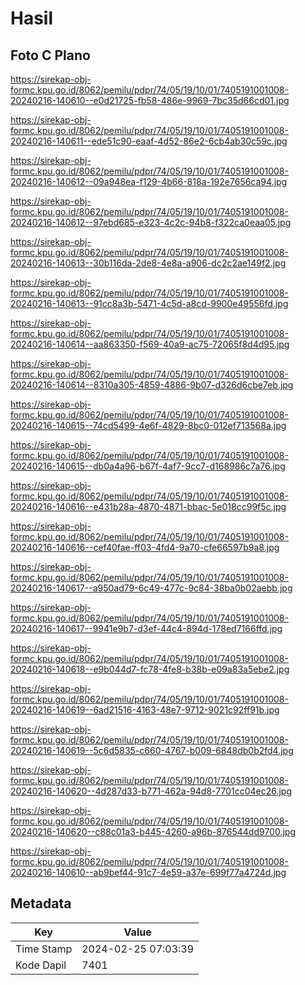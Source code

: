 # Hasil

## Foto C Plano

https://sirekap-obj-formc.kpu.go.id/8062/pemilu/pdpr/74/05/19/10/01/7405191001008-20240216-140610--e0d21725-fb58-486e-9969-7bc35d66cd01.jpg

https://sirekap-obj-formc.kpu.go.id/8062/pemilu/pdpr/74/05/19/10/01/7405191001008-20240216-140611--ede51c90-eaaf-4d52-86e2-6cb4ab30c59c.jpg

https://sirekap-obj-formc.kpu.go.id/8062/pemilu/pdpr/74/05/19/10/01/7405191001008-20240216-140612--09a948ea-f129-4b66-818a-192e7656ca94.jpg

https://sirekap-obj-formc.kpu.go.id/8062/pemilu/pdpr/74/05/19/10/01/7405191001008-20240216-140612--97ebd685-e323-4c2c-94b8-f322ca0eaa05.jpg

https://sirekap-obj-formc.kpu.go.id/8062/pemilu/pdpr/74/05/19/10/01/7405191001008-20240216-140613--30b116da-2de8-4e8a-a906-dc2c2ae149f2.jpg

https://sirekap-obj-formc.kpu.go.id/8062/pemilu/pdpr/74/05/19/10/01/7405191001008-20240216-140613--91cc8a3b-5471-4c5d-a8cd-9900e49556fd.jpg

https://sirekap-obj-formc.kpu.go.id/8062/pemilu/pdpr/74/05/19/10/01/7405191001008-20240216-140614--aa863350-f569-40a9-ac75-72065f8d4d95.jpg

https://sirekap-obj-formc.kpu.go.id/8062/pemilu/pdpr/74/05/19/10/01/7405191001008-20240216-140614--8310a305-4859-4886-9b07-d326d6cbe7eb.jpg

https://sirekap-obj-formc.kpu.go.id/8062/pemilu/pdpr/74/05/19/10/01/7405191001008-20240216-140615--74cd5499-4e6f-4829-8bc0-012ef713568a.jpg

https://sirekap-obj-formc.kpu.go.id/8062/pemilu/pdpr/74/05/19/10/01/7405191001008-20240216-140615--db0a4a96-b67f-4af7-9cc7-d168986c7a76.jpg

https://sirekap-obj-formc.kpu.go.id/8062/pemilu/pdpr/74/05/19/10/01/7405191001008-20240216-140616--e431b28a-4870-4871-bbac-5e018cc99f5c.jpg

https://sirekap-obj-formc.kpu.go.id/8062/pemilu/pdpr/74/05/19/10/01/7405191001008-20240216-140616--cef40fae-ff03-4fd4-9a70-cfe66597b9a8.jpg

https://sirekap-obj-formc.kpu.go.id/8062/pemilu/pdpr/74/05/19/10/01/7405191001008-20240216-140617--a950ad79-6c49-477c-9c84-38ba0b02aebb.jpg

https://sirekap-obj-formc.kpu.go.id/8062/pemilu/pdpr/74/05/19/10/01/7405191001008-20240216-140617--9941e9b7-d3ef-44c4-894d-178ed7166ffd.jpg

https://sirekap-obj-formc.kpu.go.id/8062/pemilu/pdpr/74/05/19/10/01/7405191001008-20240216-140618--e9b044d7-fc78-4fe8-b38b-e09a83a5ebe2.jpg

https://sirekap-obj-formc.kpu.go.id/8062/pemilu/pdpr/74/05/19/10/01/7405191001008-20240216-140619--6ad21516-4163-48e7-9712-9021c92ff91b.jpg

https://sirekap-obj-formc.kpu.go.id/8062/pemilu/pdpr/74/05/19/10/01/7405191001008-20240216-140619--5c6d5835-c660-4767-b009-6848db0b2fd4.jpg

https://sirekap-obj-formc.kpu.go.id/8062/pemilu/pdpr/74/05/19/10/01/7405191001008-20240216-140620--4d287d33-b771-462a-94d8-7701cc04ec26.jpg

https://sirekap-obj-formc.kpu.go.id/8062/pemilu/pdpr/74/05/19/10/01/7405191001008-20240216-140620--c88c01a3-b445-4260-a96b-876544dd9700.jpg

https://sirekap-obj-formc.kpu.go.id/8062/pemilu/pdpr/74/05/19/10/01/7405191001008-20240216-140610--ab9bef44-91c7-4e59-a37e-699f77a4724d.jpg


## Metadata

| Key        | Value               |
| ---------- | ------------------- |
| Time Stamp | 2024-02-25 07:03:39 |
| Kode Dapil | 7401                |



